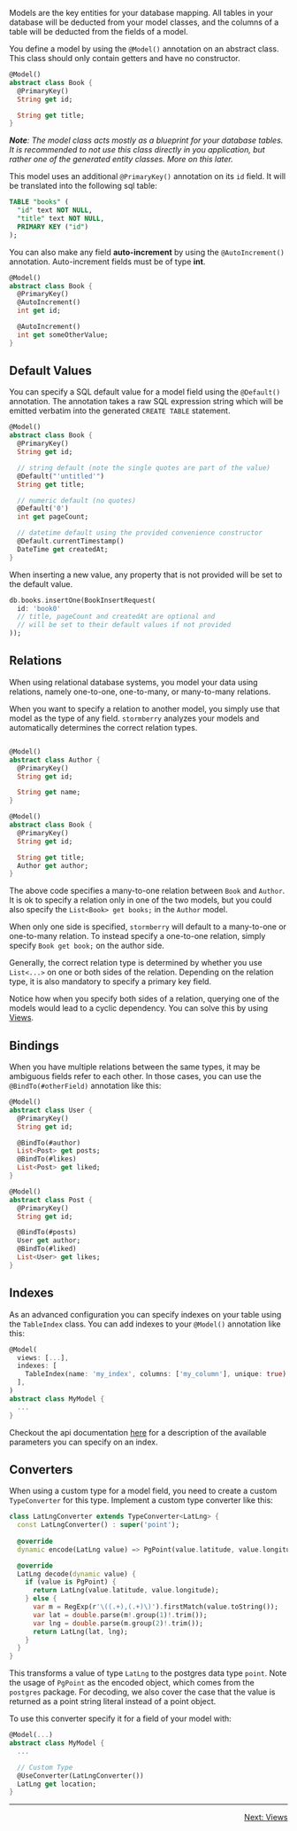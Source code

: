 Models are the key entities for your database mapping. All tables in your database will be deducted from your model classes,
and the columns of a table will be deducted from the fields of a model.

You define a model by using the `@Model()` annotation on an abstract class. This class should only contain getters and have no constructor.

```dart
@Model()
abstract class Book {
  @PrimaryKey()
  String get id;

  String get title;
}
```

***Note**: The model class acts mostly as a blueprint for your database tables. It is recommended to not use
this class directly in you application, but rather one of the generated entity classes. More on this later.* 

This model uses an additional `@PrimaryKey()` annotation on its `id` field. It will be translated into the following sql table:

```sql
TABLE "books" (
  "id" text NOT NULL,
  "title" text NOT NULL,
  PRIMARY KEY ("id")
);
```

You can also make any field **auto-increment** by using the `@AutoIncrement()` annotation. Auto-increment fields
must be of type **int**.

```dart
@Model()
abstract class Book {
  @PrimaryKey()
  @AutoIncrement()
  int get id;

  @AutoIncrement()
  int get someOtherValue;
}
```

## Default Values

You can specify a SQL default value for a model field using the `@Default()` annotation.
The annotation takes a raw SQL expression string which will be emitted verbatim into the generated `CREATE TABLE` statement.

```dart
@Model()
abstract class Book {
  @PrimaryKey()
  String get id;

  // string default (note the single quotes are part of the value)
  @Default("'untitled'")
  String get title;

  // numeric default (no quotes)
  @Default('0')
  int get pageCount;

  // datetime default using the provided convenience constructor
  @Default.currentTimestamp()
  DateTime get createdAt;
}
```

When inserting a new value, any property that is not provided will be set to the default value.

```dart
db.books.insertOne(BookInsertRequest(
  id: 'book0' 
  // title, pageCount and createdAt are optional and 
  // will be set to their default values if not provided
));
```

## Relations

When using relational database systems, you model your data using relations, namely one-to-one,
one-to-many, or many-to-many relations.

When you want to specify a relation to another model, you simply use that model as the type of any field.
`stormberry` analyzes your models and automatically determines the correct relation types.

```dart

@Model()
abstract class Author {
  @PrimaryKey()
  String get id;

  String get name;
}

@Model()
abstract class Book {
  @PrimaryKey()
  String get id;

  String get title;
  Author get author;
}
```

The above code specifies a many-to-one relation between `Book` and `Author`. It is ok to specify
a relation only in one of the two models, but you could also specify the `List<Book> get books;`
in the `Author` model.

When only one side is specified, `stormberry` will default to a many-to-one or one-to-many relation.
To instead specify a one-to-one relation, simply specify `Book get book;` on the author side.

Generally, the correct relation type is determined by whether you use `List<...>` on one or both sides of the relation.
Depending on the relation type, it is also mandatory to specify a primary key field.

Notice how when you specify both sides of a relation, querying one of the models would lead to a
cyclic dependency. You can solve this by using [Views](../topics/Views-topic.html).

## Bindings

When you have multiple relations between the same types, it may be ambiguous fields refer to each other.
In those cases, you can use the `@BindTo(#otherField)` annotation like this:

```dart
@Model()
abstract class User {
  @PrimaryKey()
  String get id;

  @BindTo(#author)
  List<Post> get posts;
  @BindTo(#likes)
  List<Post> get liked;
}

@Model()
abstract class Post {
  @PrimaryKey()
  String get id;

  @BindTo(#posts)
  User get author;
  @BindTo(#liked)
  List<User> get likes;
}
```

## Indexes

As an advanced configuration you can specify indexes on your table using the `TableIndex` class.
You can add indexes to your `@Model()` annotation like this:

```dart
@Model(
  views: [...],
  indexes: [
    TableIndex(name: 'my_index', columns: ['my_column'], unique: true)
  ],
)
abstract class MyModel {
  ...
}
```

Checkout the api documentation [here](../stormberry/TableIndex-class.html)
for a description of the available parameters you can specify on an index.

## Converters

When using a custom type for a model field, you need to create a custom `TypeConverter` for this
type. Implement a custom type converter like this:

```dart
class LatLngConverter extends TypeConverter<LatLng> {
  const LatLngConverter() : super('point');
  
  @override
  dynamic encode(LatLng value) => PgPoint(value.latitude, value.longitude);

  @override
  LatLng decode(dynamic value) {
    if (value is PgPoint) {
      return LatLng(value.latitude, value.longitude);
    } else {
      var m = RegExp(r'\((.+),(.+)\)').firstMatch(value.toString());
      var lat = double.parse(m!.group(1)!.trim());
      var lng = double.parse(m.group(2)!.trim());
      return LatLng(lat, lng);
    }
  }
}
```

This transforms a value of type `LatLng` to the postgres data type `point`.
Note the usage of `PgPoint` as the encoded object, which comes from the `postgres` package.
For decoding, we also cover the case that the value is returned as a point string literal instead of a
point object.

To use this converter specify it for a field of your model with:

```dart
@Model(...)
abstract class MyModel {
  ...

  // Custom Type
  @UseConverter(LatLngConverter())
  LatLng get location;
}
```

---

<p align="right"><a href="../topics/Views-topic.html">Next: Views</a></p>

